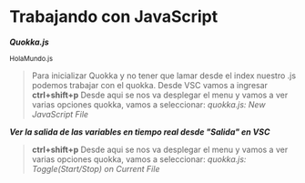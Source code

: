 # Trabajando con JavaScript

***Quokka.js***

<sub>HolaMundo.js</sub>

> Para inicializar Quokka y no tener que lamar desde el index nuestro .js podemos trabajar con el quokka. Desde VSC vamos a ingresar 
> **ctrl+shift+p**
> Desde aqui se nos va desplegar el menu y vamos a ver varias opciones quokka, vamos a seleccionar:
> *quokka.js: New JavaScript File*

***Ver la salida de las variables en tiempo real desde "Salida" en VSC***

> **ctrl+shift+p**
> Desde aqui se nos va desplegar el menu y vamos a ver varias opciones quokka, vamos a seleccionar:
> *quokka.js: Toggle(Start/Stop) on Current File*